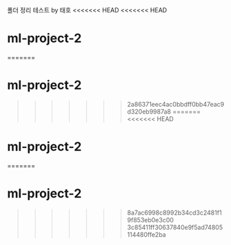 폴더 정리 테스트 by 태호
<<<<<<< HEAD
<<<<<<< HEAD
# ml-project-2
=======
# ml-project-2
>>>>>>> 2a86371eec4ac0bbdff0bb47eac9d320eb9987a8
=======
<<<<<<< HEAD
# ml-project-2
=======
# ml-project-2
>>>>>>> 8a7ac6998c8992b34cd3c2481f19f853eb0e3c00
>>>>>>> 3c85411ff30637840e9f5ad74805114480ffe2ba
